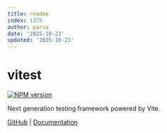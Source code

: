 ```yaml
---
title: readme
index: 1375
author: parsa
date: '2025-10-23'
updated: '2025-10-23'
---
```

# vitest

[![NPM version](https://img.shields.io/npm/v/vitest?color=a1b858&label=)](https://www.npmjs.com/package/vitest)

Next generation testing framework powered by Vite.

[GitHub](https://github.com/vitest-dev/vitest) | [Documentation](https://vitest.dev/)
